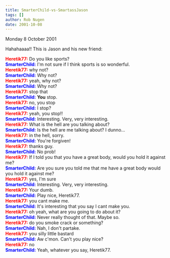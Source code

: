 ```yaml
---
title: SmarterChild-vs-SmartassJason
tags: []
author: Rob Nugen
date: 2001-10-08
---
```


<p class=date>Monday 8 October 2001</p>

<p>Hahahaaaa!!  This is Jason and his new friend:</p>

<p><font color='red'><b>Heretik77:</b></font> Do you like sports?
<br><font color='blue'><b>SmarterChild:</b></font> I'm not sure if I think
sports is so wonderful.
<br><font color='red'><b>Heretik77:</b></font> why not?
<br><font color='blue'><b>SmarterChild:</b></font> Why not?
<br><font color='red'><b>Heretik77:</b></font> yeah, why not?
<br><font color='blue'><b>SmarterChild:</b></font> Why not?
<br><font color='red'><b>Heretik77:</b></font> stop that
<br><font color='blue'><b>SmarterChild:</b></font> <b>You</b> stop.
<br><font color='red'><b>Heretik77:</b></font> no, you stop
<br><font color='blue'><b>SmarterChild:</b></font> I stop?
<br><font color='red'><b>Heretik77:</b></font> yeah, you stop!!
<br><font color='blue'><b>SmarterChild:</b></font> Interesting. Very, very
interesting.
<br><font color='red'><b>Heretik77:</b></font> What is the hell are you
talking about?
<br><font color='blue'><b>SmarterChild:</b></font> Is the hell are me
talking about? I dunno...
<br><font color='red'><b>Heretik77:</b></font> in the hell, sorry.
<br><font color='blue'><b>SmarterChild:</b></font> You're forgiven!
<br><font color='red'><b>Heretik77:</b></font> thanks guy.
<br><font color='blue'><b>SmarterChild:</b></font> No prob!
<br><font color='red'><b>Heretik77:</b></font> If I told you that you have a
great body, would you hold it against me?
<br><font color='blue'><b>SmarterChild:</b></font> Are you sure you told me
that me have a great body would you hold it against me?
<br><font color='red'><b>Heretik77:</b></font> yes, I'm sure
<br><font color='blue'><b>SmarterChild:</b></font> Interesting. Very, very
interesting.
<br><font color='red'><b>Heretik77:</b></font> Your dumb.
<br><font color='blue'><b>SmarterChild:</b></font> Play nice, Heretik77.
<br><font color='red'><b>Heretik77:</b></font> you cant make me.
<br><font color='blue'><b>SmarterChild:</b></font> It's interesting that you
say I cant make you.
<br><font color='red'><b>Heretik77:</b></font> oh yeah, what are you going
to do about it?
<br><font color='blue'><b>SmarterChild:</b></font> Never really thought of
that. Maybe so.
<br><font color='red'><b>Heretik77:</b></font> do you smoke crack or
something?
<br><font color='blue'><b>SmarterChild:</b></font> Nah, I don't partake.
<br><font color='red'><b>Heretik77:</b></font> you silly little bastard
<br><font color='blue'><b>SmarterChild:</b></font> Aw c'mon. Can't you play
nice?
<br><font color='red'><b>Heretik77:</b></font> no
<br><font color='blue'><b>SmarterChild:</b></font> Yeah, whatever you say,
Heretik77. </p>


